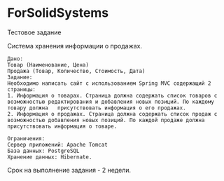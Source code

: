 ForSolidSystems
===============

Тестовое задание


Система хранения информации о продажах.

    Дано:
    Товар (Наименование, Цена)
    Продажа (Товар, Количество, Стоимость, Дата)
    Задание:
    Необходимо написать сайт с использованием Spring MVC содержащий 2 страницы:
    1. Информация о товарах. Страница должна содержать список товаров с возможностью редактирования и добавления новых позиций. По каждому товару должна   присутствовать информация о его продажах.
    2. Информация о продажах. Страница должна содержать список продаж с возможностью добавления новых позиций. По каждой продаже должна присутствовать информация о товаре.

    Ограничения:
    Сервер приложений: Apache Tomcat
    База данных: PostgreSQL
    Хранение данных: Hibernate.

  
Срок на выполнение задания - 2 недели.

